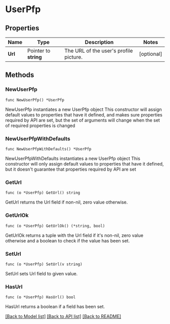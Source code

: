 # UserPfp

## Properties

Name | Type | Description | Notes
------------ | ------------- | ------------- | -------------
**Url** | Pointer to **string** | The URL of the user&#39;s profile picture. | [optional] 

## Methods

### NewUserPfp

`func NewUserPfp() *UserPfp`

NewUserPfp instantiates a new UserPfp object
This constructor will assign default values to properties that have it defined,
and makes sure properties required by API are set, but the set of arguments
will change when the set of required properties is changed

### NewUserPfpWithDefaults

`func NewUserPfpWithDefaults() *UserPfp`

NewUserPfpWithDefaults instantiates a new UserPfp object
This constructor will only assign default values to properties that have it defined,
but it doesn't guarantee that properties required by API are set

### GetUrl

`func (o *UserPfp) GetUrl() string`

GetUrl returns the Url field if non-nil, zero value otherwise.

### GetUrlOk

`func (o *UserPfp) GetUrlOk() (*string, bool)`

GetUrlOk returns a tuple with the Url field if it's non-nil, zero value otherwise
and a boolean to check if the value has been set.

### SetUrl

`func (o *UserPfp) SetUrl(v string)`

SetUrl sets Url field to given value.

### HasUrl

`func (o *UserPfp) HasUrl() bool`

HasUrl returns a boolean if a field has been set.


[[Back to Model list]](../README.md#documentation-for-models) [[Back to API list]](../README.md#documentation-for-api-endpoints) [[Back to README]](../README.md)


